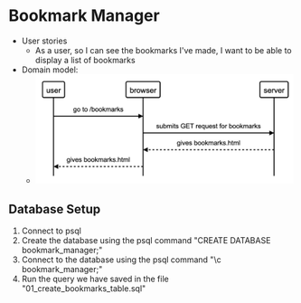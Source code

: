 # Bookmark Manager #
* User stories
  * As a user, so I can see the bookmarks I've made, I want to be able to display a list of bookmarks
* Domain model:
  * ![User Story 1 Domain Model Diagram](/bookmarks/screenshots/user_story_1_domain_model.jpg?raw=true "User story 1 domain model diagram")

## Database Setup
1. Connect to psql
2. Create the database using the psql command "CREATE DATABASE bookmark_manager;"
3. Connect to the database using the psql command "\c bookmark_manager;"
4. Run the query we have saved in the file "01_create_bookmarks_table.sql"
